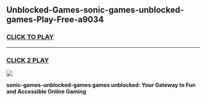 
## Unblocked-Games-sonic-games-unblocked-games-Play-Free-a9034
<h3>
<a href="https://premium76.site?title=sonic-games-unblocked-games&ref=24M">CLICK TO PLAY</a></h3>
<hr>

<h3>
<a href="https://premium76.site?title=sonic-games-unblocked-games&ref=24M">CLICK 2 PLAY</a>
  
</h3>

<a href="https://premium76.site?title=sonic-games-unblocked-games&ref=24M"><img src="https://clearcache.store/games.png"></a>


**sonic-games-unblocked-games games unblocked: Your Gateway to Fun and Accessible Online Gaming**
